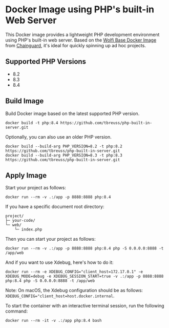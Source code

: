 # Docker Image using PHP's built-in Web Server

This Docker image provides a lightweight PHP development environment using PHP's built-in web server.
Based on the [Wolfi Base Docker Image](https://images.chainguard.dev/directory/image/wolfi-base/overview) from [Chainguard](https://www.chainguard.dev/), it's ideal for quickly spinning up ad hoc projects.

## Supported PHP Versions

- 8.2
- 8.3
- 8.4

## Build Image

Build Docker image based on the latest supported PHP version.

    docker build -t php:8.4 https://github.com/tbreuss/php-built-in-server.git

Optionally, you can also use an older PHP version.

    docker build --build-arg PHP_VERSION=8.2 -t php:8.2 https://github.com/tbreuss/php-built-in-server.git
    docker build --build-arg PHP_VERSION=8.3 -t php:8.3 https://github.com/tbreuss/php-built-in-server.git

## Apply Image

Start your project as follows:

    docker run --rm -v .:/app -p 8888:8888 php:8.4

If you have a specific document root directory:

    project/
    ├─ your-code/
    └─ web/
        └─ index.php

Then you can start your project as follows:

    docker run --rm -v .:/app -p 8888:8888 php:8.4 php -S 0.0.0.0:8888 -t /app/web

And if you want to use Xdebug, here's how to do it:

    docker run --rm -e XDEBUG_CONFIG="client_host=172.17.0.1" -e XDEBUG_MODE=debug -e XDEBUG_SESSION_START=true -v .:/app -p 8888:8888 php:8.4 php -S 0.0.0.0:8888 -t /app/web

Note: On macOS, the Xdebug configuration should be as follows: `XDEBUG_CONFIG="client_host=host.docker.internal`.

To start the container with an interactive terminal session, run the following command:

    docker run --rm -it -v .:/app php:8.4 bash
